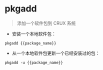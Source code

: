 # pkgadd

> 添加一个软件包到 CRUX 系统

- 安装一个本地软件包：

`pkgadd {{package_name}}`

- 从一个本地软件包更新一个已经安装过的包：

`pkgadd -u {{package_name}}`

[#]: contributors: ([-Miao])